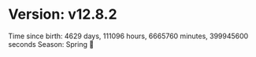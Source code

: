 # Version: v12.8.2
Time since birth: 4629 days, 111096 hours, 6665760 minutes, 399945600 seconds
Season: Spring 🌸
